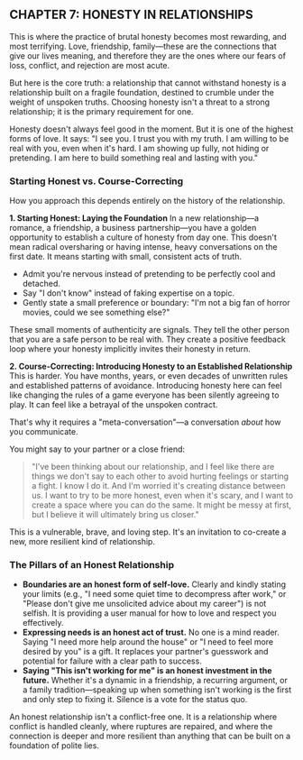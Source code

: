 ## CHAPTER 7: HONESTY IN RELATIONSHIPS

This is where the practice of brutal honesty becomes most rewarding, and most terrifying. Love, friendship, family—these are the connections that give our lives meaning, and therefore they are the ones where our fears of loss, conflict, and rejection are most acute.

But here is the core truth: a relationship that cannot withstand honesty is a relationship built on a fragile foundation, destined to crumble under the weight of unspoken truths. Choosing honesty isn't a threat to a strong relationship; it is the primary requirement for one.

Honesty doesn't always feel good in the moment. But it is one of the highest forms of love. It says: "I see you. I trust you with my truth. I am willing to be real with you, even when it's hard. I am showing up fully, not hiding or pretending. I am here to build something real and lasting with you."

### Starting Honest vs. Course-Correcting

How you approach this depends entirely on the history of the relationship.

**1. Starting Honest: Laying the Foundation**
In a new relationship—a romance, a friendship, a business partnership—you have a golden opportunity to establish a culture of honesty from day one. This doesn't mean radical oversharing or having intense, heavy conversations on the first date. It means starting with small, consistent acts of truth.

*   Admit you're nervous instead of pretending to be perfectly cool and detached.
*   Say "I don't know" instead of faking expertise on a topic.
*   Gently state a small preference or boundary: "I'm not a big fan of horror movies, could we see something else?"

These small moments of authenticity are signals. They tell the other person that you are a safe person to be real with. They create a positive feedback loop where your honesty implicitly invites their honesty in return.

**2. Course-Correcting: Introducing Honesty to an Established Relationship**
This is harder. You have months, years, or even decades of unwritten rules and established patterns of avoidance. Introducing honesty here can feel like changing the rules of a game everyone has been silently agreeing to play. It can feel like a betrayal of the unspoken contract.

That's why it requires a "meta-conversation"—a conversation *about* how you communicate.

You might say to your partner or a close friend:
> "I've been thinking about our relationship, and I feel like there are things we don't say to each other to avoid hurting feelings or starting a fight. I know I do it. And I'm worried it's creating distance between us. I want to try to be more honest, even when it's scary, and I want to create a space where you can do the same. It might be messy at first, but I believe it will ultimately bring us closer."

This is a vulnerable, brave, and loving step. It's an invitation to co-create a new, more resilient kind of relationship.

### The Pillars of an Honest Relationship

*   **Boundaries are an honest form of self-love.** Clearly and kindly stating your limits (e.g., "I need some quiet time to decompress after work," or "Please don't give me unsolicited advice about my career") is not selfish. It is providing a user manual for how to love and respect you effectively.
*   **Expressing needs is an honest act of trust.** No one is a mind reader. Saying "I need more help around the house" or "I need to feel more desired by you" is a gift. It replaces your partner's guesswork and potential for failure with a clear path to success.
*   **Saying "This isn't working for me" is an honest investment in the future.** Whether it's a dynamic in a friendship, a recurring argument, or a family tradition—speaking up when something isn't working is the first and only step to fixing it. Silence is a vote for the status quo.

An honest relationship isn't a conflict-free one. It is a relationship where conflict is handled cleanly, where ruptures are repaired, and where the connection is deeper and more resilient than anything that can be built on a foundation of polite lies. 